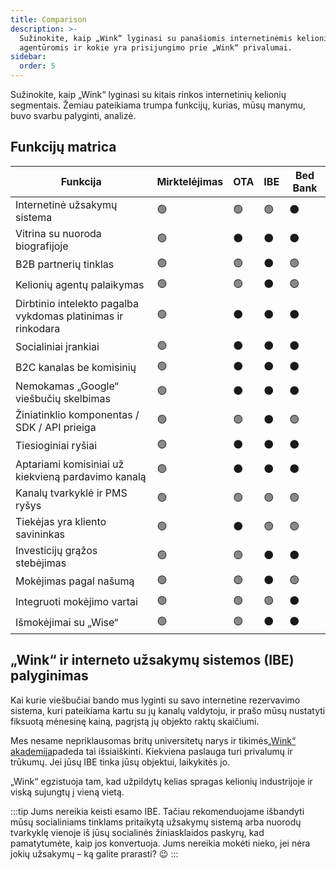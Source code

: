 ```yaml
---
title: Comparison
description: >-
  Sužinokite, kaip „Wink“ lyginasi su panašiomis internetinėmis kelionių
  agentūromis ir kokie yra prisijungimo prie „Wink“ privalumai.
sidebar:
  order: 5
---
```

Sužinokite, kaip „Wink“ lyginasi su kitais rinkos internetinių kelionių segmentais. Žemiau pateikiama trumpa funkcijų, kurias, mūsų manymu, buvo svarbu palyginti, analizė.

## Funkcijų matrica

| Funkcija | Mirktelėjimas | OTA | IBE | Bed Bank
| ------------------------- | -- | -- | -- | -- |
| Internetinė užsakymų sistema | 🟢 | 🟢 | 🟢 | ⚫️ |
| Vitrina su nuoroda biografijoje | 🟢 | ⚫️ | ⚫️ | ⚫️ |
| B2B partnerių tinklas | 🟢 | 🟢 | ⚫️ | 🟢 |
| Kelionių agentų palaikymas | 🟢 | 🟢 | ⚫️ | 🟢 |
| Dirbtinio intelekto pagalba vykdomas platinimas ir rinkodara | 🟢 | ⚫️ | ⚫️ | ⚫️ |
| Socialiniai įrankiai | 🟢 | ⚫️ | ⚫️ | ⚫️ |
| B2C kanalas be komisinių | 🟢 | ⚫️ | ⚫️ | ⚫️ |
| Nemokamas „Google“ viešbučių skelbimas | 🟢 | ⚫️ | ⚫️ | ⚫️ |
| Žiniatinklio komponentas / SDK / API prieiga | 🟢 | 🟢 | ⚫️ | 🟢 |
| Tiesioginiai ryšiai | 🟢 | ⚫️ | ⚫️ | ⚫️ |
| Aptariami komisiniai už kiekvieną pardavimo kanalą | 🟢 | ⚫️ | ⚫️ | ⚫️ |
| Kanalų tvarkyklė ir PMS ryšys | 🟢 | 🟢 | 🟢 | 🟢 |
| Tiekėjas yra kliento savininkas | 🟢 | ⚫️ | 🟢 | 🟢 |
| Investicijų grąžos stebėjimas | 🟢 | 🟢 | ⚫️ | ⚫️ |
| Mokėjimas pagal našumą | 🟢 | 🟢 | ⚫️ | 🟢 |
| Integruoti mokėjimo vartai | 🟢 | 🟢 | 🟢 | ⚫️ |
| Išmokėjimai su „Wise“ | 🟢 | 🟢 | ⚫️ | ⚫️ |

## „Wink“ ir interneto užsakymų sistemos (IBE) palyginimas

Kai kurie viešbučiai bando mus lyginti su savo internetine rezervavimo sistema, kuri pateikiama kartu su jų kanalų valdytoju, ir prašo mūsų nustatyti fiksuotą mėnesinę kainą, pagrįstą jų objekto raktų skaičiumi.

Mes nesame nepriklausomas britų universitetų narys ir tikimės[„Wink“ akademija](/)padeda tai išsiaiškinti. Kiekviena paslauga turi privalumų ir trūkumų. Jei jūsų IBE tinka jūsų objektui, laikykitės jo.

„Wink“ egzistuoja tam, kad užpildytų kelias spragas kelionių industrijoje ir viską sujungtų į vieną vietą.

:::tip
Jums nereikia keisti esamo IBE. Tačiau rekomenduojame išbandyti mūsų socialiniams tinklams pritaikytą užsakymų sistemą arba nuorodų tvarkyklę vienoje iš jūsų socialinės žiniasklaidos paskyrų, kad pamatytumėte, kaip jos konvertuoja. Jums nereikia mokėti nieko, jei nėra jokių užsakymų – ką galite prarasti? 😉
:::

